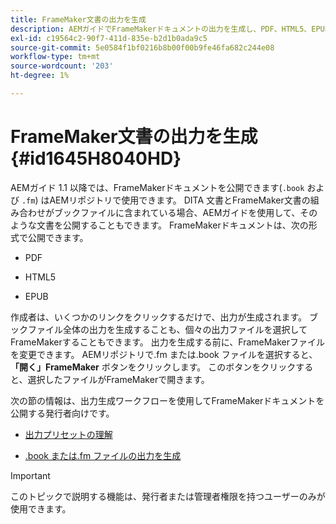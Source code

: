 ```yaml
---
title: FrameMaker文書の出力を生成
description: AEMガイドでFrameMakerドキュメントの出力を生成し、PDF、HTML5、EPUB形式で公開する方法を説明します。
exl-id: c19564c2-90f7-411d-835e-b2d1b0ada9c5
source-git-commit: 5e0584f1bf0216b8b00f00b9fe46fa682c244e08
workflow-type: tm+mt
source-wordcount: '203'
ht-degree: 1%

---
```


# FrameMaker文書の出力を生成 {#id1645H8040HD}

AEMガイド 1.1 以降では、FrameMakerドキュメントを公開できます\(`.book` および `.fm`\) はAEMリポジトリで使用できます。 DITA 文書とFrameMaker文書の組み合わせがブックファイルに含まれている場合、AEMガイドを使用して、そのような文書を公開することもできます。 FrameMakerドキュメントは、次の形式で公開できます。

- PDF

- HTML5

- EPUB


作成者は、いくつかのリンクをクリックするだけで、出力が生成されます。 ブックファイル全体の出力を生成することも、個々の出力ファイルを選択してFrameMakerすることもできます。 出力を生成する前に、FrameMakerファイルを変更できます。 AEMリポジトリで.fm または.book ファイルを選択すると、 **「開く」FrameMaker** ボタンをクリックします。 このボタンをクリックすると、選択したファイルがFrameMakerで開きます。

次の節の情報は、出力生成ワークフローを使用してFrameMakerドキュメントを公開する発行者向けです。

- [出力プリセットの理解](fm-output-understand-presets.md#)

- [.book または.fm ファイルの出力を生成](fm-output-generate.md#)

>[!IMPORTANT]
>
> このトピックで説明する機能は、発行者または管理者権限を持つユーザーのみが使用できます。
